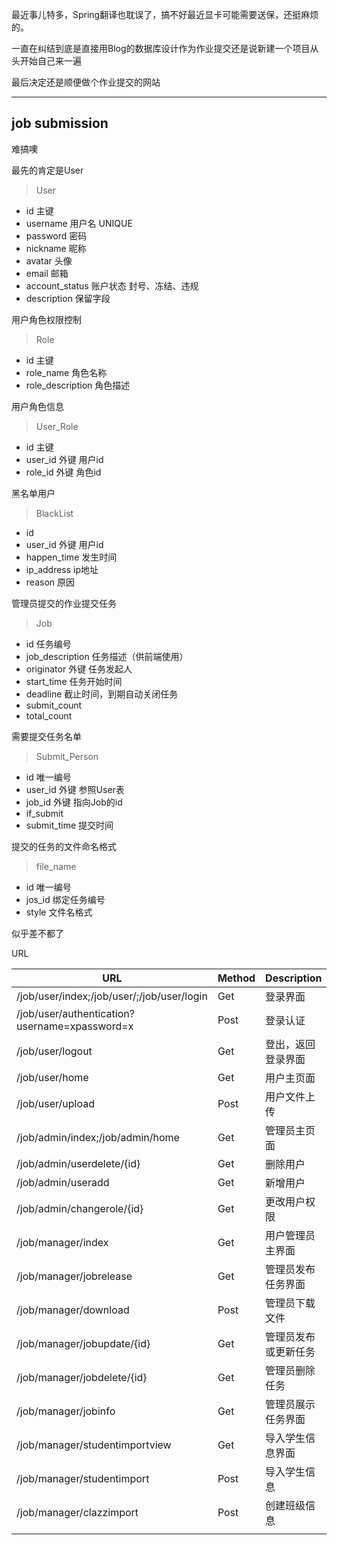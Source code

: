 最近事儿特多，Spring翻译也耽误了，搞不好最近显卡可能需要送保，还挺麻烦的。

一直在纠结到底是直接用Blog的数据库设计作为作业提交还是说新建一个项目从头开始自己来一遍

最后决定还是顺便做个作业提交的网站

---
## job submission

难搞噢

最先的肯定是User
> User
- id 主键
- username 用户名 UNIQUE
- password 密码
- nickname 昵称
- avatar 头像
- email 邮箱
- account_status 账户状态 封号、冻结、违规
- description 保留字段

用户角色权限控制
> Role
- id 主键
- role_name 角色名称
- role_description 角色描述

用户角色信息
> User_Role
- id 主键
- user_id 外键 用户id
- role_id 外键 角色id

黑名单用户
> BlackList
- id
- user_id 外键 用户id
- happen_time 发生时间
- ip_address ip地址
- reason 原因

管理员提交的作业提交任务
> Job
- id 任务编号
- job_description 任务描述（供前端使用）
- originator 外键 任务发起人
- start_time 任务开始时间
- deadline 截止时间，到期自动关闭任务
- submit_count
- total_count

需要提交任务名单
> Submit_Person
- id 唯一编号
- user_id 外键 参照User表
- job_id 外键 指向Job的id
- if_submit
- submit_time 提交时间

提交的任务的文件命名格式
> file_name
- id 唯一编号
- jos_id 绑定任务编号
- style 文件名格式

似乎差不都了

URL

| URL                                           | Method | Description          |
| --------------------------------------------- | ------ | -------------------- |
| /job/user/index;/job/user/;/job/user/login    | Get    | 登录界面             |
| /job/user/authentication?username=xpassword=x | Post   | 登录认证             |
| /job/user/logout                              | Get    | 登出，返回登录界面   |
| /job/user/home                                | Get    | 用户主页面           |
| /job/user/upload                              | Post   | 用户文件上传         |
| /job/admin/index;/job/admin/home              | Get    | 管理员主页面         |
| /job/admin/userdelete/{id}                    | Get    | 删除用户             |
| /job/admin/useradd                            | Get    | 新增用户             |
| /job/admin/changerole/{id}                    | Get    | 更改用户权限         |
| /job/manager/index                            | Get    | 用户管理员主界面     |
| /job/manager/jobrelease                       | Get    | 管理员发布任务界面   |
| /job/manager/download                         | Post   | 管理员下载文件       |
| /job/manager/jobupdate/{id}                   | Get    | 管理员发布或更新任务 |
| /job/manager/jobdelete/{id}                   | Get    | 管理员删除任务       |
| /job/manager/jobinfo                          | Get    | 管理员展示任务界面   |
| /job/manager/studentimportview                | Get    | 导入学生信息界面     |
| /job/manager/studentimport                    | Post   | 导入学生信息         |
| /job/manager/clazzimport                      | Post   | 创建班级信息         |
|                                               |        |                      |

